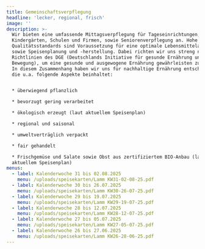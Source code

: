 ```yaml
---
title: Gemeinschaftsverpflegung
headline: 'lecker, regional, frisch'
image: ''
description: >-
  Wir bieten eine umfassende Mittagsverpflegung für Tageseinrichtungen,
  Kindergärten, Schulen und Firmen, sowie Seniorenverpflegung an. Hohe
  Qualitätsstandards sind Voraussetzung für eine optimale Lebensmittelauswahl
  sowie Speisenplanung und -herstellung. Dabei richten wir uns streng nach den
  Richtlinien des DGE (Deutschlands Initiative für gesunde Ernährung und mehr
  Bewegung), um eine gesunde und ausgewogene Ernährung gewährleisten zu können.
  In diesem Zusammenhang haben wir uns für nachhaltige Ernährung entschieden,
  die u.a. folgende Aspekte beinhaltet:


  * überwiegend pflanzlich

  * bevorzugt gering verarbeitet

  * ökologisch erzeugt (laut aktuellem Speisenplan)

  * regional und saisonal

  * umweltverträglich verpackt

  * fair gehandelt

  * Frischgemüse und Salate sowie Obst aus zertifiziertem BIO-Anbau (laut
  aktuellem Speisenplan)
menus:
  - label: Kalenderwoche 31 bis 02.08.2025
    menu: /uploads/speisekarten/Lamm KW31-02-08-25.pdf
  - label: Kalenderwoche 30 bis 26.07.2025
    menu: /uploads/speisekarten/Lamm KW30-26-07-25.pdf
  - label: Kalenderwoche 29 bis 19.07.2025
    menu: /uploads/speisekarten/Lamm KW29-19-07-25.pdf
  - label: Kalenderwoche 28 bis 12.07.2025
    menu: /uploads/speisekarten/Lamm KW28-12-07-25.pdf
  - label: Kalenderwoche 27 bis 05.07.2025
    menu: /uploads/speisekarten/Lamm KW27-05-07-25.pdf
  - label: Kalenderwoche 26 bis 27.06.2025
    menu: /uploads/speisekarten/Lamm KW26-28-06-25.pdf
---
```


